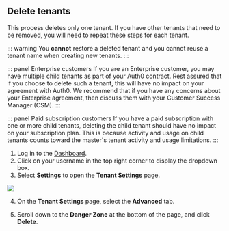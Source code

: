 ## Delete tenants

This process deletes only one tenant. If you have other tenants that need to be removed, you will need to repeat these steps for each tenant.

::: warning
You **cannot** restore a deleted tenant and you cannot reuse a tenant name when creating new tenants. 
:::

::: panel Enterprise customers
If you are an Enterprise customer, you may have multiple child tenants as part of your Auth0 contract. Rest assured that if you choose to delete such a tenant, this will have no impact on your agreement with Auth0. We recommend that if you have any concerns about your Enterprise agreement, then discuss them with your Customer Success Manager (CSM).
:::

::: panel Paid subscription customers
If you have a paid subscription with one or more child tenants, deleting the child tenant should have no impact on your subscription plan. This is because activity and usage on child tenants counts toward the master's tenant activity and usage limitations.
:::

1. Log in to the [Dashboard](${manage_url}).
2. Click on your username in the top right corner to display the dropdown box.
3. Select **Settings** to open the **Tenant Settings** page.

![](/media/articles/subscriptions/dashboard.png)

4. On the **Tenant Settings** page, select the **Advanced** tab.

5. Scroll down to the **Danger Zone** at the bottom of the page, and click **Delete**.